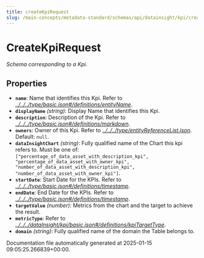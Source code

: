 ```yaml
---
title: createKpiRequest
slug: /main-concepts/metadata-standard/schemas/api/datainsight/kpi/createkpirequest
---
```


# CreateKpiRequest

*Schema corresponding to a Kpi.*

## Properties

- **`name`**: Name that identifies this Kpi. Refer to *[../../../type/basic.json#/definitions/entityName](#/../../type/basic.json#/definitions/entityName)*.
- **`displayName`** *(string)*: Display Name that identifies this Kpi.
- **`description`**: Description of the Kpi. Refer to *[../../../type/basic.json#/definitions/markdown](#/../../type/basic.json#/definitions/markdown)*.
- **`owners`**: Owner of this Kpi. Refer to *[../../../type/entityReferenceList.json](#/../../type/entityReferenceList.json)*. Default: `null`.
- **`dataInsightChart`** *(string)*: Fully qualified name of the Chart this kpi refers to. Must be one of: `["percentage_of_data_asset_with_description_kpi", "percentage_of_data_asset_with_owner_kpi", "number_of_data_asset_with_description_kpi", "number_of_data_asset_with_owner_kpi"]`.
- **`startDate`**: Start Date for the KPIs. Refer to *[../../../type/basic.json#/definitions/timestamp](#/../../type/basic.json#/definitions/timestamp)*.
- **`endDate`**: End Date for the KPIs. Refer to *[../../../type/basic.json#/definitions/timestamp](#/../../type/basic.json#/definitions/timestamp)*.
- **`targetValue`** *(number)*: Metrics from the chart and the target to achieve the result.
- **`metricType`**: Refer to *[../../../dataInsight/kpi/basic.json#/definitions/kpiTargetType](#/../../dataInsight/kpi/basic.json#/definitions/kpiTargetType)*.
- **`domain`** *(string)*: Fully qualified name of the domain the Table belongs to.


Documentation file automatically generated at 2025-01-15 09:05:25.266839+00:00.
